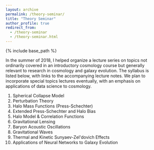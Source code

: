 ```yaml
---
layout: archive
permalink: /theory-seminar/
title: "Theory Seminar"
author_profile: true
redirect_from: 
  - /theory-seminar
  - /theory-seminar.html
---
```


{% include base_path %}

In the summer of 2018, I helped organize a lecture series on topics not ordinarily covered in an introductory cosmology course but generally relevant to research in cosmology and galaxy evolution. The syllabus is listed below, with links to the accompanying lecture notes. We plan to incorporate special topics lectures eventually, with an emphasis on applications of data science to cosmology.

1. Spherical Collapse Model
2. Perturbation Theory
3. Halo Mass Functions (Press-Schechter)
4. Extended Press-Schechter and Halo Bias
5. Halo Model & Correlation Functions
6. Gravitational Lensing
7. Baryon Acoustic Oscillations
8. Gravitational Waves
9. Thermal and Kinetic Sunyaev-Zel'dovich Effects
10. Applications of Neural Networks to Galaxy Evolution
